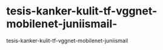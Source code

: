 # tesis-kanker-kulit-tf-vggnet-mobilenet-juniismail-
tesis-kanker-kulit-tf-vggnet-mobilenet-juniismail 
